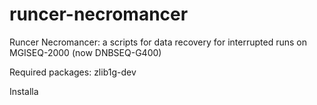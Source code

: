 # runcer-necromancer
Runcer Necromancer: a scripts for data recovery for interrupted runs on MGISEQ-2000 (now DNBSEQ-G400)

Required packages:
zlib1g-dev

Installa
